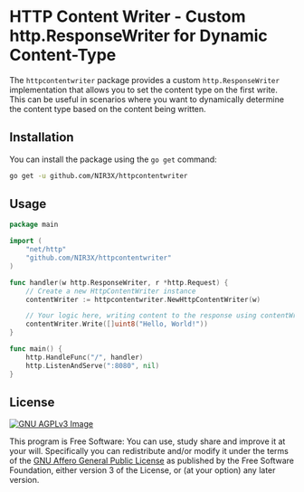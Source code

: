 # HTTP Content Writer - Custom http.ResponseWriter for Dynamic Content-Type

The `httpcontentwriter` package provides a custom `http.ResponseWriter` implementation that allows you to set the content type on the first write. This can be useful in scenarios where you want to dynamically determine the content type based on the content being written.

## Installation

You can install the package using the `go get` command:

```bash
go get -u github.com/NIR3X/httpcontentwriter
```

## Usage

```go
package main

import (
	"net/http"
	"github.com/NIR3X/httpcontentwriter"
)

func handler(w http.ResponseWriter, r *http.Request) {
	// Create a new HttpContentWriter instance
	contentWriter := httpcontentwriter.NewHttpContentWriter(w)

	// Your logic here, writing content to the response using contentWriter
	contentWriter.Write([]uint8("Hello, World!"))
}

func main() {
	http.HandleFunc("/", handler)
	http.ListenAndServe(":8080", nil)
}
```

## License

[![GNU AGPLv3 Image](https://www.gnu.org/graphics/agplv3-155x51.png)](https://www.gnu.org/licenses/agpl-3.0.html)

This program is Free Software: You can use, study share and improve it at your
will. Specifically you can redistribute and/or modify it under the terms of the
[GNU Affero General Public License](https://www.gnu.org/licenses/agpl-3.0.html) as
published by the Free Software Foundation, either version 3 of the License, or
(at your option) any later version.
